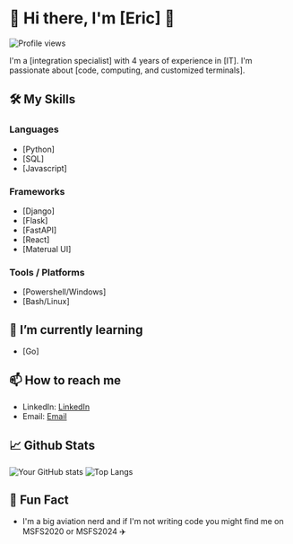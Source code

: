 # 👋 Hi there, I'm [Eric] 👋

![Profile views](https://gpvc.arturio.dev/[erictossell])

I'm a [integration specialist] with 4 years of experience in [IT]. I'm passionate about [code, computing, and customized terminals]. 

## 🛠️ My Skills

### Languages

- [Python]
- [SQL]
- [Javascript]


### Frameworks

- [Django]
- [Flask]
- [FastAPI]
- [React]
- [Materual UI]

### Tools / Platforms

- [Powershell/Windows]
- [Bash/Linux]

## 🌱 I’m currently learning 

- [Go]

## 📫 How to reach me 

- LinkedIn: [LinkedIn](https://linkedin.com/in/erictossell)
- Email: [Email](mailto:eric@tossell.ca)

## 📈 Github Stats 

![Your GitHub stats](https://github-readme-stats.vercel.app/api?username=erictossell&show_icons=true&theme=radical)
![Top Langs](https://github-readme-stats.vercel.app/api/top-langs/?username=erictossell&layout=compact&theme=radical)

## 🎉 Fun Fact 

- I'm a big aviation nerd and if I'm not writing code you might find me on MSFS2020 or MSFS2024 ✈️


